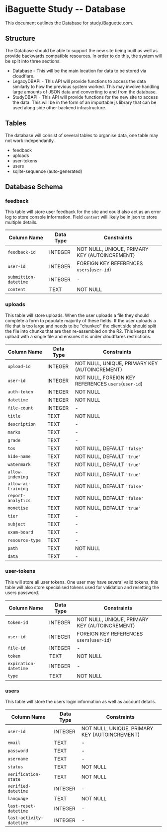 # iBaguette Study -- Database
This document outlines the Database for study.iBaguette.com.

## Structure

The Database should be able to support the new site being built as well as provide backwards compatible resources.
In order to do this, the system will be split into three sections:
- Database - This will be the main location for data to be stored via cloudflare.
- LegacyDBAPI - This API will provide functions to access the data similarly to how the previous system worked. This may involve handling large amounts of JSON data and converting to and from the database.
- StudyDBAPI - This API will provide functions for the new site to access the data. This will be in the form of an importable js library that can be used along side other backend infrastructure.

## Tables

The database will consist of several tables to organise data, one table may not work independantly.
- feedback
- uploads
- user-tokens
- users
- sqlite-sequence (auto-generated)

## Database Schema

### feedback

This table will store user feedback for the site and could also act as an error log to store console information. Field `content` will likely be in json to store multiple details.

| Column Name            | Data Type | Constraints                                      |
|------------------------|----------|--------------------------------------------------|
| `feedback-id`         | INTEGER  | NOT NULL, UNIQUE, PRIMARY KEY (AUTOINCREMENT)   |
| `user-id`            | INTEGER  | FOREIGN KEY REFERENCES `users`(`user-id`)       |
| `submittion-datetime` | INTEGER  | -                                               |
| `content`            | TEXT     | NOT NULL                                        |

### uploads

This table will store uploads. When the user uploads a file they should complete a form to populate majority of these fields.
If the user uploads a file that is too large and needs to be "chunked" the client side should split the file into chunks that are then re-assembled on the R2. This keeps the upload with a single file and ensures it is under cloudflares restrictions.

| Column Name        | Data Type | Constraints                                      |
|--------------------|----------|--------------------------------------------------|
| `upload-id`       | INTEGER  | NOT NULL, UNIQUE, PRIMARY KEY (AUTOINCREMENT)   |
| `user-id`         | INTEGER  | NOT NULL, FOREIGN KEY REFERENCES `users`(`user-id`) |
| `auth-token`      | INTEGER  | NOT NULL                                        |
| `datetime`        | INTEGER  | NOT NULL                                        |
| `file-count`      | INTEGER  | -                                               |
| `title`          | TEXT     | NOT NULL                                        |
| `description`     | TEXT     | -                                               |
| `marks`          | TEXT     | -                                               |
| `grade`          | TEXT     | -                                               |
| `tos`            | TEXT     | NOT NULL, DEFAULT `'false'`                     |
| `hide-name`      | TEXT     | NOT NULL, DEFAULT `'true'`                      |
| `watermark`      | TEXT     | NOT NULL, DEFAULT `'true'`                      |
| `allow-indexing` | TEXT     | NOT NULL, DEFAULT `'true'`                      |
| `allow-ai-training` | TEXT  | NOT NULL, DEFAULT `'false'`                     |
| `report-analytics` | TEXT  | NOT NULL, DEFAULT `'false'`                     |
| `monetise`       | TEXT     | NOT NULL, DEFAULT `'true'`                      |
| `tier`           | TEXT     | -                                               |
| `subject`        | TEXT     | -                                               |
| `exam-board`     | TEXT     | -                                               |
| `resource-type`  | TEXT     | -                                               |
| `path`      | TEXT     | NOT NULL                                        |
| `data`      | TEXT     | -                                               |


### user-tokens

This will store all user tokens. One user may have several valid tokens, this table will also store specialised tokens used for validation and resetting the users password.

| Column Name            | Data Type | Constraints                                      |
|------------------------|----------|--------------------------------------------------|
| `token-id`           | INTEGER  | NOT NULL, UNIQUE, PRIMARY KEY (AUTOINCREMENT)   |
| `user-id`            | INTEGER  | FOREIGN KEY REFERENCES `users`(`user-id`)       |
| `file-id`            | INTEGER  | -                                               |
| `token`             | TEXT     | NOT NULL                                        |
| `expiration-datetime` | INTEGER  | -                                               |
| `type`              | TEXT     | NOT NULL                                        |

### users

This table will store the users login information as well as account details.

| Column Name             | Data Type | Constraints                                      |
|-------------------------|----------|--------------------------------------------------|
| `user-id`             | INTEGER  | NOT NULL, UNIQUE, PRIMARY KEY (AUTOINCREMENT)   |
| `email`              | TEXT     | -                                               |
| `password`           | TEXT     | -                                               |
| `username`           | TEXT     | -                                               |
| `status`             | TEXT     | NOT NULL                                        |
| `verification-state` | TEXT     | NOT NULL                                        |
| `verified-datetime`  | INTEGER  | -                                               |
| `language`           | TEXT     | NOT NULL                                        |
| `last-reset-datetime` | INTEGER  | -                                               |
| `last-activity-datetime` | INTEGER | -                                               |
